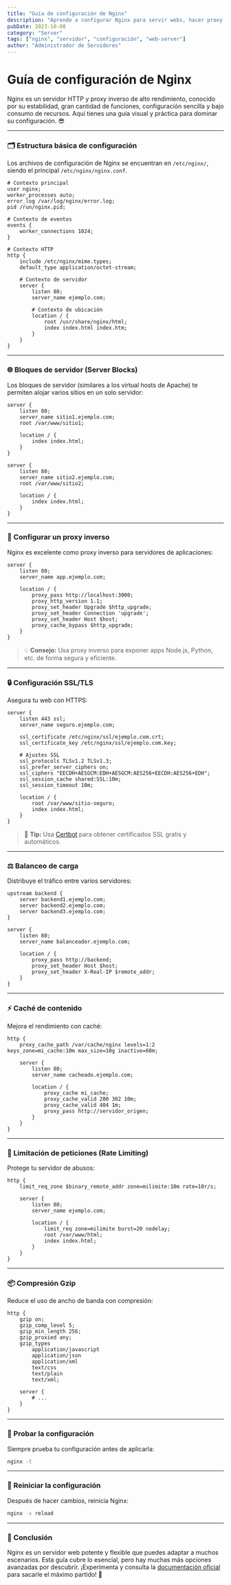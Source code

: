 ```yaml
---
title: "Guía de configuración de Nginx"
description: "Aprende a configurar Nginx para servir webs, hacer proxy inverso, balanceo, caché y más. Ejemplos prácticos y consejos."
pubDate: 2023-10-08
category: "Server"
tags: ["nginx", "servidor", "configuración", "web-server"]
author: "Administrador de Servidores"
---
```


# Guía de configuración de Nginx

Nginx es un servidor HTTP y proxy inverso de alto rendimiento, conocido por su estabilidad, gran cantidad de funciones, configuración sencilla y bajo consumo de recursos. Aquí tienes una guía visual y práctica para dominar su configuración. 😎

---

### 🗂️ Estructura básica de configuración

Los archivos de configuración de Nginx se encuentran en `/etc/nginx/`, siendo el principal `/etc/nginx/nginx.conf`.

```nginx
# Contexto principal
user nginx;
worker_processes auto;
error_log /var/log/nginx/error.log;
pid /run/nginx.pid;

# Contexto de eventos
events {
    worker_connections 1024;
}

# Contexto HTTP
http {
    include /etc/nginx/mime.types;
    default_type application/octet-stream;
    
    # Contexto de servidor
    server {
        listen 80;
        server_name ejemplo.com;
        
        # Contexto de ubicación
        location / {
            root /usr/share/nginx/html;
            index index.html index.htm;
        }
    }
}
```

---

### 🌐 Bloques de servidor (Server Blocks)

Los bloques de servidor (similares a los virtual hosts de Apache) te permiten alojar varios sitios en un solo servidor:

```nginx
server {
    listen 80;
    server_name sitio1.ejemplo.com;
    root /var/www/sitio1;
    
    location / {
        index index.html;
    }
}

server {
    listen 80;
    server_name sitio2.ejemplo.com;
    root /var/www/sitio2;
    
    location / {
        index index.html;
    }
}
```

---

### 🔄 Configurar un proxy inverso

Nginx es excelente como proxy inverso para servidores de aplicaciones:

```nginx
server {
    listen 80;
    server_name app.ejemplo.com;
    
    location / {
        proxy_pass http://localhost:3000;
        proxy_http_version 1.1;
        proxy_set_header Upgrade $http_upgrade;
        proxy_set_header Connection 'upgrade';
        proxy_set_header Host $host;
        proxy_cache_bypass $http_upgrade;
    }
}
```

> 💡 **Consejo:** Usa proxy inverso para exponer apps Node.js, Python, etc. de forma segura y eficiente.

---

### 🔒 Configuración SSL/TLS

Asegura tu web con HTTPS:

```nginx
server {
    listen 443 ssl;
    server_name seguro.ejemplo.com;
    
    ssl_certificate /etc/nginx/ssl/ejemplo.com.crt;
    ssl_certificate_key /etc/nginx/ssl/ejemplo.com.key;
    
    # Ajustes SSL
    ssl_protocols TLSv1.2 TLSv1.3;
    ssl_prefer_server_ciphers on;
    ssl_ciphers "EECDH+AESGCM:EDH+AESGCM:AES256+EECDH:AES256+EDH";
    ssl_session_cache shared:SSL:10m;
    ssl_session_timeout 10m;
    
    location / {
        root /var/www/sitio-seguro;
        index index.html;
    }
}
```

> 🔐 **Tip:** Usa [Certbot](https://certbot.eff.org/) para obtener certificados SSL gratis y automáticos.

---

### ⚖️ Balanceo de carga

Distribuye el tráfico entre varios servidores:

```nginx
upstream backend {
    server backend1.ejemplo.com;
    server backend2.ejemplo.com;
    server backend3.ejemplo.com;
}

server {
    listen 80;
    server_name balanceador.ejemplo.com;
    
    location / {
        proxy_pass http://backend;
        proxy_set_header Host $host;
        proxy_set_header X-Real-IP $remote_addr;
    }
}
```

---

### ⚡ Caché de contenido

Mejora el rendimiento con caché:

```nginx
http {
    proxy_cache_path /var/cache/nginx levels=1:2 keys_zone=mi_cache:10m max_size=10g inactive=60m;
    
    server {
        listen 80;
        server_name cacheado.ejemplo.com;
        
        location / {
            proxy_cache mi_cache;
            proxy_cache_valid 200 302 10m;
            proxy_cache_valid 404 1m;
            proxy_pass http://servidor_origen;
        }
    }
}
```

---

### 🚦 Limitación de peticiones (Rate Limiting)

Protege tu servidor de abusos:

```nginx
http {
    limit_req_zone $binary_remote_addr zone=milimite:10m rate=10r/s;
    
    server {
        listen 80;
        server_name ejemplo.com;
        
        location / {
            limit_req zone=milimite burst=20 nodelay;
            root /var/www/html;
            index index.html;
        }
    }
}
```

---

### 📦 Compresión Gzip

Reduce el uso de ancho de banda con compresión:

```nginx
http {
    gzip on;
    gzip_comp_level 5;
    gzip_min_length 256;
    gzip_proxied any;
    gzip_types
        application/javascript
        application/json
        application/xml
        text/css
        text/plain
        text/xml;
    
    server {
        # ...
    }
}
```

---

### 🧪 Probar la configuración

Siempre prueba tu configuración antes de aplicarla:

```bash
nginx -t
```

---

### 🔄 Reiniciar la configuración

Después de hacer cambios, reinicia Nginx:

```bash
nginx -s reload
```

---

### 🎯 Conclusión

Nginx es un servidor web potente y flexible que puedes adaptar a muchos escenarios. Esta guía cubre lo esencial, pero hay muchas más opciones avanzadas por descubrir. ¡Experimenta y consulta la [documentación oficial](https://nginx.org/en/docs/) para sacarle el máximo partido! 🚀